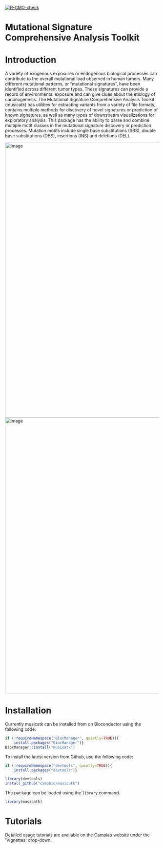 <!-- badges: start -->
[![R-CMD-check](https://github.com/campbio/musicatk/actions/workflows/R-CMD-check.yaml/badge.svg?branch=master)](https://github.com/campbio/musicatk/actions/workflows/R-CMD-check.yaml) <!-- badges: end -->


Mutational Signature Comprehensive Analysis Toolkit
================

# Introduction

A variety of exogenous exposures or endogenous biological processes can
contribute to the overall mutational load observed in human tumors. Many
different mutational patterns, or “mutational signatures”, have been
identified across different tumor types. These signatures can provide a
record of environmental exposure and can give clues about the etiology
of carcinogenesis. The Mutational Signature Comprehensive Analysis
Toolkit (musicatk) has utilities for extracting variants from a variety
of file formats, contains multiple methods for discovery of novel
signatures or prediction of known signatures, as well as many types of
downstream visualizations for exploratory analysis. This package has the
ability to parse and combine multiple motif classes in the mutational
signature discovery or prediction processes. Mutation motifs include
single base substitutions (SBS), double base substitutions (DBS),
insertions (INS) and deletions (DEL).

<img width="901" alt="image" src="https://github.com/user-attachments/assets/7c2d430e-0924-474a-b800-94b119c6d1b1">
<img width="903" alt="image" src="https://github.com/user-attachments/assets/5cc5ec7c-ee69-4625-aae6-dc75d49c1cf4">


# Installation

Currently musicatk can be installed from on Bioconductor using the
following code:

``` r
if (!requireNamespace("BiocManager", quietly=TRUE)){
    install.packages("BiocManager")}
BiocManager::install("musicatk")
```

To install the latest version from Github, use the following code:

``` r
if (!requireNamespace("devtools", quietly=TRUE)){
    install.packages("devtools")}

library(devtools)
install_github("campbio/musicatk")
```

The package can be loaded using the `library` command.

``` r
library(musicatk)
```

# Tutorials

Detailed usage tutorials are available on the [Camplab website](https://camplab.net/musicatk/v1.14.0/index.html) under the 'Vignettes' drop-down.

